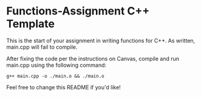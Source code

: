 # Functions-Assignment C++ Template

This is the start of your assignment in writing functions for C++. As written, main.cpp will fail to compile.

After fixing the code per the instructions on Canvas, compile and run main.cpp using the following command:
```
g++ main.cpp -o ./main.o && ./main.o
```

Feel free to change this README if you'd like!
